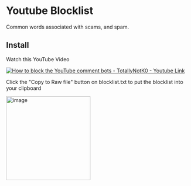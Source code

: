 # Youtube Blocklist
Common words associated with scams, and spam. 

## Install

Watch this YouTube Video

[![How to block the YouTube comment bots - TotallyNotK0 - Youtube Link](https://img.youtube.com/vi/VxgkFxccNww/0.jpg)](https://www.youtube.com/watch?v=VxgkFxccNww)

Click the "Copy to Raw file" button on blocklist.txt to put the blocklist into your clipboard

<img width="230" alt="image" src="https://github.com/user-attachments/assets/3af4f617-84ff-452e-a0b7-93df9f90c17e">
